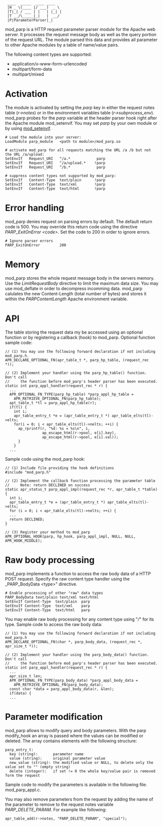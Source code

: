 ```
 ____  _____  ____ ____  
 |H _ \(____ |/ ___)  _ \ 
 |T|_| / ___ | |   | |_| |
 |T __/\_____|_|   |  __/ 
 |P|ParameterParser|_|    
```

mod_parp is a HTTP request parameter parser module for the Apache web server. It processes the request message body as well as the query portion of the request URL. The module parsed this data and provides all parameter to other Apache modules by a table of name/value pairs.

The following content types are supported:

- application/x-www-form-urlencoded
- multipart/form-data
- multipart/mixed

# Activation
The module is activated by setting the _parp_ key in either the request notes table (_r->notes_) or in the environment variables table (_r->subprocess_env_). mod_parp probes for the _parp_ variable at the header parser hook right after the Apache module mod_setenvif. You may set _parp_ by your own module or by using [mod_setenvif](https://httpd.apache.org/docs/current/mod/mod_setenvif.html).

```
# Load the module into your server:
LoadModule parp_module   <path to module>/mod_parp.so

# activate mod_parp for all requests matching the URL /a /b but not the URL /a/upload:
SetEnvIf   Request_URI   ^/a.*            parp
SetEnvIf   Request_URI   ^/a/upload.*    !parp
SetEnvIf   Request_URI   ^/b.*            parp

# suppress content types not supported by mod_parp:
SetEnvIf   Content-Type  text/plain      !parp
SetEnvIf   Content-Type  text/xml        !parp
SetEnvIf   Content-Type  text/html       !parp
```

# Error handling
mod_parp denies request on parsing errors by default. The default return code is 500. You may override this return code using the directive _PARP_ExitOnError &lt;code&gt;_. Set the code to 200 in order to ignore errors.

```
# Ignore parser errors
PARP_ExitOnError         200
```

# Memory
mod_parp stores the whole request message body in the servers memory. Use the _LimitRequestBody_ directive to limit the maximum data size.
You may use mod_deflate in order to decompress incomming data. mod_parp calulates the new Content-Length (total number of bytes) and stores it within the _PARPContentLength_ Apache environment variable.

# API
The table storing the request data my be accessed using an optional function or by registering a callback (hook) to mod_parp. Optional function sample code:

```
// (1) You may use the following forward declaration if not including mod_parp.h.
APR_DECLARE_OPTIONAL_FN(apr_table_t *, parp_hp_table, (request_rec *));

// (2) Implement your handler using the parp_hp_table() function. Don't call
//     the function before mod_parp's header parser has been executed.
static int parp_appl_handler(request_rec * r) {
  ...
  APR_OPTIONAL_FN_TYPE(parp_hp_table) *parp_appl_hp_table = 
    APR_RETRIEVE_OPTIONAL_FN(parp_hp_table);
  apt_table_t *tl = parp_appl_hp_table(r);
  if(tl) {
    int i;
    apr_table_entry_t *e = (apr_table_entry_t *) apr_table_elts(tl)->elts;
    for(i = 0; i < apr_table_elts(tl)->nelts; ++i) {
      ap_rprintf(r, "%d: %s = %s\n", i,
                 ap_escape_html(r->pool, e[i].key),
                 ap_escape_html(r->pool, e[i].val));
      }
    }
  ...
```

Sample code using the mod_parp hook:

```
// (1) Include file providing the hook definitions
#include "mod_parp.h"

// (2) Implement the callback function processing the parameter table
//     Note: return DECLINED on success
static apr_status_t parp_appl_impl(request_rec *r, apr_table_t *table) {
  int i;
  apr_table_entry_t *e = (apr_table_entry_t *) apr_table_elts(tl)->elts;
  for (i = 0; i < apr_table_elts(tl)->nelts; ++i) {
  ...
  return DECLINED;
}

// (3) Register your method to mod_parp
APR_OPTIONAL_HOOK(parp, hp_hook, parp_appl_impl, NULL, NULL, APR_HOOK_MIDDLE);
```

# Raw body processing
mod_parp implements a function to access the raw body data of a HTTP POST request. Specify the raw content type handler using the _PARP_BodyData &lt;type&gt;" directive.

```
# Enable processing of other "raw" data types
PARP_BodyData text/plain text/xml text/html
SetEnvIf Content-Type  text/plain  parp
SetEnvIf Content-Type  text/xml    parp
SetEnvIf Content-Type  text/html   parp
```

You may enable raw body processing for any content type using "*/*" for its type. Sample code to access the raw body data:

```
// (1) You may use the following forward declaration if not including mod_parp.h 
APR_DECLARE_OPTIONAL_FN(char *, parp_body_data, (request_rec *, apr_size_t *));

// (2) Implement your handler using the parp_body_data() function. Don't call
//     the function before mod_parp's header parser has been executed.
static int parp_appl_handler(request_rec * r) {
  ...
  apr_size_t len;
  APR_OPTIONAL_FN_TYPE(parp_body_data) *parp_appl_body_data = 
    APR_RETRIEVE_OPTIONAL_FN(parp_body_data);
  const char *data = parp_appl_body_data(r, &len);
  if(data) {
  ...
```

# Parameter modification
mod_parp allows to modify query and body parameters. With the parp modify_hook an array is passed where the values can be modified or deleted. The array contains elements with the following structure:

```
parp_entry_t:
  key (string):       parameter name
  value (string):     original parameter value
  new_value (string): the modified value or NULL, to delete only the value set to "" (empty string)
  delete (integer):   if set != 0 the whole key/value pair is removed form the request
```

Sample code to modify the parameters is available in the following file: mod_parp_appl.c.

You may also remove parameters from the request by adding the name of the parameter to remove to the request notes variable _PARP_DELETE_PARAM_. For example like following:

```
apr_table_add(r->notes, "PARP_DELETE_PARAM", "special");
```
